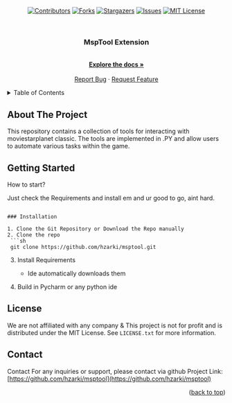 <a name="readme-top"></a>

<div align="center">

  [![Contributors][contributors-shield]][contributors-url]
  [![Forks][forks-shield]][forks-url]
  [![Stargazers][stars-shield]][stars-url]
  [![Issues][issues-shield]][issues-url]
  [![MIT License][license-shield]][license-url]

</div>

[contributors-shield]: https://img.shields.io/github/contributors/hzarki/star.svg?style=flat-square
[forks-shield]: https://img.shields.io/github/forks/hzarki/star.svg?style=flat-square
[stars-shield]: https://img.shields.io/github/stars/hzarki/star.svg?style=flat-square
[issues-shield]: https://img.shields.io/github/issues/hzarki/star.svg?style=flat-square
[license-shield]: https://img.shields.io/github/license/hzarki/star.svg?style=flat-square

[contributors-url]: https://github.com/hzarki/msptool/graphs/contributors
[forks-url]: https://github.com/hzarki/msptool/network/members
[stars-url]: https://github.com/hzarki/msptool/stargazers
[issues-url]: https://github.com/hzarki/msptool/issues
[license-url]: https://github.com/hzarki/msptool/blob/main/LICENSE


<br />
<div align="center">
  <a href="https://github.com/hzrki/star">
  </a>
  <h3 align="center">MspTool Extension</h3>
  <p align="center">
    <br />
    <a href="https://github.com/hzarki/msptool/tree/main/msptool"><strong>Explore the docs »</strong></a>
    <br />
    <br />
    <a href="https://github.com/hzarki/msptool/issues/new?labels=bug">Report Bug</a>
    ·
    <a href="https://github.com/hzarki/msptool/issues/new?labels=enhancement">Request Feature</a>
  </p>
</div>


<details>
  <summary>Table of Contents</summary>
  <ol>
    <li>
      <a href="#about-the-project">About The Tool</a>
    </li>
    <li>
      <a href="#getting-started">Getting Started</a>
      <ul>
      </ul>
    </li>
    <li><a href="#license">License</a></li>
    <li><a href="#contact">Contact</a></li>
  </ol>
</details>


## About The Project

This repository contains a collection of tools for interacting with moviestarplanet classic. The tools are implemented in .PY and allow users to automate various tasks within the game.


## Getting Started

How to start?

Just check the Requirements and install em and ur good to go, aint hard.
  ```

### Installation

1. Clone the Git Repository or Download the Repo manually
2. Clone the repo
   ```sh
   git clone https://github.com/hzarki/msptool.git
   ```
3. Install Requirements
   * Ide automatically downloads them
     
5. Build in Pycharm or any python ide


## License

We are not affiliated with any company & This project is not for profit and is distributed under the MIT License. See `LICENSE.txt` for more information.


## Contact

Contact For any inquiries or support, please contact via github
Project Link: [https://github.com/hzarki/msptool](https://github.com/hzarki/msptool)


<p align="right">(<a href="#readme-top">back to top</a>)</p>

